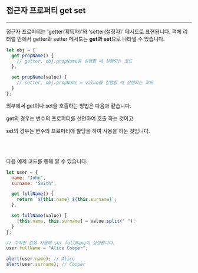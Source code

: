 ## 접근자 프로퍼티 get set

---

접근자 프로퍼티는 'getter(획득자)'와 ‘setter(설정자)’ 메서드로 표현됩니다. 객체 리터럴 안에서 getter와 setter 메서드는 **get과 set**으로 나타낼 수 있습니다.

```jsx
let obj = {
  get propName() {
    // getter, obj.propName을 실행할 때 실행되는 코드
  },

  set propName(value) {
    // setter, obj.propName = value를 실행할 때 실행되는 코드
  }
};
```

외부에서 get이나 set을 호출하는 방법은 다음과 같습니다.

get의 경우는 변수의 프로퍼티를 선언하여 호출 하는 것이고

set의 경우는 변수의 프로퍼티에 할당을 하여 사용을 하는 것입니다.

<br><br>

다음 예제 코드를 통해 알 수 있습니다.

```jsx
let user = {
  name: "John",
  surname: "Smith",

  get fullName() {
    return `${this.name} ${this.surname}`;
  },

  set fullName(value) {
    [this.name, this.surname] = value.split(" ");
  }
};

// 주어진 값을 사용해 set fullName이 실행됩니다.
user.fullName = "Alice Cooper";

alert(user.name); // Alice
alert(user.surname); // Cooper
```